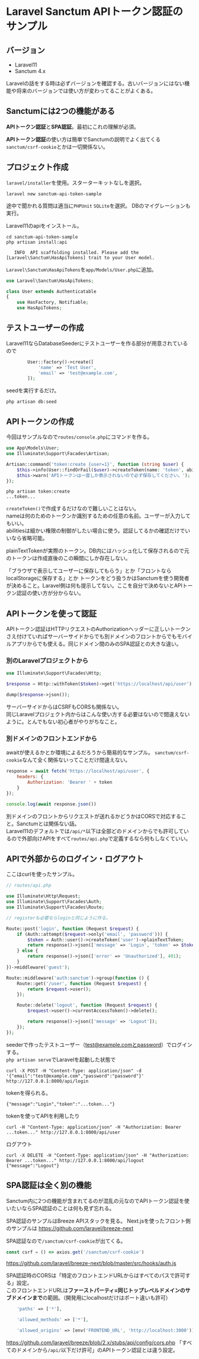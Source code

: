 # Laravel Sanctum APIトークン認証のサンプル

## バージョン
- Laravel11
- Sanctum 4.x

Laravelの話をする時は必ずバージョンを確認する。古いバージョンにはない機能や将来のバージョンでは使い方が変わってることがよくある。

## Sanctumには2つの機能がある
**APIトークン認証**と**SPA認証**。最初にこれの理解が必須。

**APIトークン認証**の使い方は簡単でSanctumの説明でよく出てくる`sanctum/csrf-cookie`とかは一切関係ない。

## プロジェクト作成
`laravel/installer`を使用。スターターキットなしを選択。
```shell
laravel new sanctum-api-token-sample
```
途中で聞かれる質問は適当に`PHPUnit` `SQLite`を選択。
DBのマイグレーションも実行。

Laravel11のapiをインストール。
```shell
cd sanctum-api-token-sample
php artisan install:api
```

```shell
   INFO  API scaffolding installed. Please add the [Laravel\Sanctum\HasApiTokens] trait to your User model.
```
`Laravel\Sanctum\HasApiTokens`を`app/Models/User.php`に追加。
```php
use Laravel\Sanctum\HasApiTokens;

class User extends Authenticatable
{
    use HasFactory, Notifiable;
    use HasApiTokens;
```

## テストユーザーの作成
Laravel11ならDatabaseSeederにテストユーザーを作る部分が用意されているので
```php
        User::factory()->create([
            'name' => 'Test User',
            'email' => 'test@example.com',
        ]);
```
seedを実行するだけ。
```shell
php artisan db:seed
```

## APIトークンの作成
今回はサンプルなので`routes/console.php`にコマンドを作る。

```php
use App\Models\User;
use Illuminate\Support\Facades\Artisan;

Artisan::command('token:create {user=1}', function (string $user) {
    $this->info(User::findOrFail($user)->createToken(name: 'token', abilities: ['admin'])->plainTextToken);
    $this->warn('APIトークンは一度しか表示されないので必ず保存してください。');
});
```

```shell
php artisan token:create
...token...
```

`createToken()`で作成するだけなので難しいことはない。  
nameは何のためのトークンか識別するための任意の名前。ユーザーが入力してもいい。  
abilitiesは細かい権限の制御がしたい場合に使う。認証してるかの確認だけでいいなら省略可能。

plainTextTokenが実際のトークン。DB内にはハッシュ化して保存されるので元のトークンは作成直後のこの瞬間にしか存在しない。

「ブラウザで表示してユーザーに保存してもらう」とか「フロントならlocalStorageに保存する」とか
トークンをどう扱うかはSanctumを使う開発者が決めること。Laravel側は何も提示してない。ここを自分で決めないとAPIトークン認証の使い方が分からない。

## APIトークンを使って認証
APIトークン認証はHTTPリクエストのAuthorizationヘッダーに正しいトークンさえ付けていればサーバーサイドからでも別ドメインのフロントからでもモバイルアプリからでも使える。同じドメイン間のみのSPA認証との大きな違い。

### 別のLaravelプロジェクトから
```php
use Illuminate\Support\Facades\Http;

$response = Http::withToken($token)->get('https://localhost/api/user');

dump($response->json());
```

サーバーサイドからはCSRFもCORSも関係ない。  
同じLaravelプロジェクト内からはこんな使い方する必要はないので間違えないように。とんでもない初心者がやりがちなこと。

### 別ドメインのフロントエンドから
awaitが使えるかとか環境によるだろうから簡易的なサンプル。
`sanctum/csrf-cookie`なんて全く関係ないってことだけ間違えない。

```js
response = await fetch('https://localhost/api/user', {
    headers: {
        Authorization: 'Bearer ' + token
    }
});

console.log(await response.json())
```

別ドメインのフロントからリクエストが送れるかどうかはCORSで対応すること。Sanctumとは関係ない話。  
Laravel11のデフォルトでは`/api/*`以下は全部どのドメインからでも許可しているので外部向けAPIをすべて`routes/api.php`で定義するなら何もしなくていい。

## APIで外部からのログイン・ログアウト
ここはcurlを使ったサンプル。

```php
// routes/api.php

use Illuminate\Http\Request;
use Illuminate\Support\Facades\Auth;
use Illuminate\Support\Facades\Route;

// registerも必要ならloginと同じように作る。

Route::post('login', function (Request $request) {
    if (Auth::attempt($request->only('email', 'password'))) {
        $token = Auth::user()->createToken('user')->plainTextToken;
        return response()->json(['message' => 'Login', 'token' => $token]);
    } else {
        return response()->json(['error' => 'Unauthorized'], 401);
    }
})->middleware('guest');

Route::middleware('auth:sanctum')->group(function () {
    Route::get('/user', function (Request $request) {
        return $request->user();
    });

    Route::delete('logout', function (Request $request) {
        $request->user()->currentAccessToken()->delete();

        return response()->json(['message' => 'Logout']);
    });
});
```

seederで作ったテストユーザー（test@example.comとpassword）でログインする。  
`php artisan serve`でLaravelを起動した状態で

```shell
curl -X POST -H "Content-Type: application/json" -d '{"email":"test@example.com","password":"password"}' http://127.0.0.1:8000/api/login
```
tokenを得られる。
```shell
{"message":"Login","token":"...token..."}
```
tokenを使ってAPIを利用したり
```shell
curl -H "Content-Type: application/json" -H "Authorization: Bearer ...token..." http://127.0.0.1:8000/api/user
```
ログアウト
```shell
curl -X DELETE -H "Content-Type: application/json" -H "Authorization: Bearer ...token..." http://127.0.0.1:8000/api/logout
{"message":"Logout"}
```

## SPA認証は全く別の機能
Sanctum内に2つの機能が含まれてるのが混乱の元なのでAPIトークン認証を使いたいならSPA認証のことは何も見ず忘れる。

SPA認証のサンプルはBreeze APIスタックを見る。
Next.jsを使ったフロント側のサンプルは https://github.com/laravel/breeze-next

SPA認証なので`/sanctum/csrf-cookie`が出てくる。
```javascript
const csrf = () => axios.get('/sanctum/csrf-cookie')
```
https://github.com/laravel/breeze-next/blob/master/src/hooks/auth.js

SPA認証時のCORSは「特定のフロントエンドURLからはすべてのパスで許可する」設定。  
このフロントエンドURLは**ファーストパーティ=同じトップレベルドメインのサブドメインまで**の範囲。（開発用にlocalhostだけはポート違いも許可）
```php
    'paths' => ['*'],

    'allowed_methods' => ['*'],

    'allowed_origins' => [env('FRONTEND_URL', 'http://localhost:3000')],
```
https://github.com/laravel/breeze/blob/2.x/stubs/api/config/cors.php
「すべてのドメインから`/api/`以下だけ許可」のAPIトークン認証とは違う設定。
